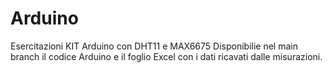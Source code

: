 # Arduino
Esercitazioni KIT Arduino con DHT11 e MAX6675
Disponibilie nel main branch il codice Arduino e il foglio Excel con i dati ricavati dalle misurazioni.
